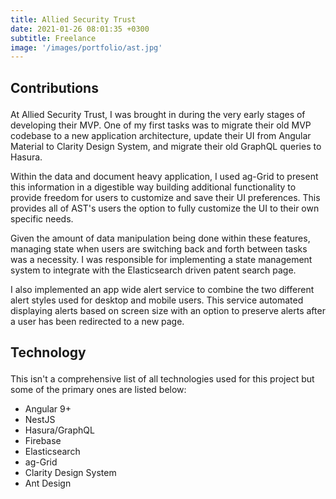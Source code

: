 ```yaml
---
title: Allied Security Trust
date: 2021-01-26 08:01:35 +0300
subtitle: Freelance
image: '/images/portfolio/ast.jpg'
---
```


<!-- <div class="gallery-box">
  <div class="gallery">
    <img src="/images/project-5.jpg" alt="Project">
    <img src="/images/project-8.jpg" alt="Project">
    <img src="/images/project-6.jpg" alt="Project">
  </div>
  <em>Projects / <a href="https://unsplash.com/" target="_blank">Unsplash</a></em>
</div> -->

<div class="block-header inner-sm" style="margin-top: 1.5em; margin-bottom: 1.5em">
  <h2 class="block-title line-top">Contributions</h2>
</div>

At Allied Security Trust, I was brought in during the very early stages of developing their MVP. One of my first tasks was to migrate their old MVP codebase to a new application architecture, update their UI from Angular Material to Clarity Design System, and migrate their old GraphQL queries to Hasura.

Within the data and document heavy application, I used ag-Grid to present this information in a digestible way building additional functionality to provide freedom for users to customize and save their UI preferences. This provides all of AST's users the option to fully customize the UI to their own specific needs.

Given the amount of data manipulation being done within these features, managing state when users are switching back and forth between tasks was a necessity. I was responsible for implementing a state management system to integrate with the Elasticsearch driven patent search page.

I also implemented an app wide alert service to combine the two different alert styles used for desktop and mobile users. This service automated displaying alerts based on screen size with an option to preserve alerts after a user has been redirected to a new page.

<div class="block-header inner-sm" style="margin-bottom: 1.5em">
  <h2 class="block-title line-top">Technology</h2>
</div>

This isn't a comprehensive list of all technologies used for this project but some of the primary ones are listed below:

- Angular 9+
- NestJS
- Hasura/GraphQL
- Firebase
- Elasticsearch
- ag-Grid
- Clarity Design System
- Ant Design